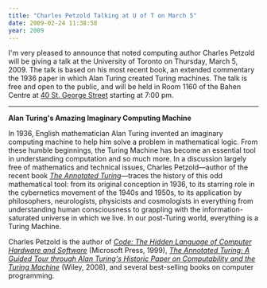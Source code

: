 ```yaml
---
title: "Charles Petzold Talking at U of T on March 5"
date: 2009-02-24 11:38:58
year: 2009
---
```

I'm very pleased to announce that noted computing author Charles Petzold will be giving a talk at the University of Toronto on Thursday, March 5, 2009.  The talk is based on his most recent book, an extended commentary the 1936 paper in which Alan Turing created Turing machines.  The talk is free and open to the public, and will be held in Room 1160 of the Bahen Centre at <a href="http://maps.google.com/maps?f=q&amp;source=s_q&amp;hl=en&amp;geocode=&amp;q=40+st.+george+street+toronto+ontario&amp;sll=37.0625,-95.677068&amp;sspn=29.440076,56.601563&amp;ie=UTF8&amp;ll=43.662936,-79.396777&amp;spn=0.013101,0.027637&amp;z=15">40 St. George Street</a> starting at 7:00 pm.

<hr /><strong>Alan Turing's Amazing Imaginary Computing Machine</strong>

In 1936, English mathematician Alan Turing invented an imaginary computing machine to help him solve a problem in mathematical logic. From these humble beginnings, the Turing Machine has become an essential tool in understanding computation and so much more. In a discussion largely free of mathematics and technical issues, Charles Petzold—author of the recent book <a href="http://www.amazon.com/Annotated-Turing-Through-Historic-Computability/dp/0470229055"><em>The Annotated Turing</em></a>—traces the history of this odd mathematical tool: from its original conception in 1936, to its starring role in the cybernetics movement of the 1940s and 1950s, to its application by philosophers, neurologists, physicists and cosmologists in everything from understanding human consciousness to grappling with the information-saturated universe in which we live. In our post-Turing world, everything is a Turing Machine.

Charles Petzold is the author of <a href="http://www.amazon.com/Code-Language-Computer-Hardware-Software/dp/0735611319"><em>Code: The Hidden Language of Computer Hardware and Software</em></a> (Microsoft Press, 1999), <a href="http://www.amazon.com/Annotated-Turing-Through-Historic-Computability/dp/0470229055"><em>The Annotated Turing: A Guided Tour through Alan Turing's Historic Paper on Computability and the Turing Machine</em></a> (Wiley, 2008), and several best-selling books on computer programming.
